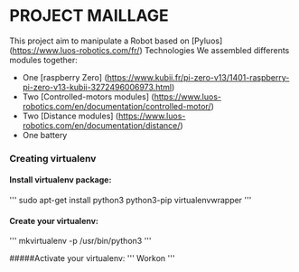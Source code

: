 # PROJECT MAILLAGE

This project aim to manipulate a Robot based on [Pyluos] (https://www.luos-robotics.com/fr/) Technologies
We assembled differents modules together: 
- One [raspberry Zero] (https://www.kubii.fr/pi-zero-v13/1401-raspberry-pi-zero-v13-kubii-3272496006973.html)
- Two [Controlled-motors modules] (https://www.luos-robotics.com/en/documentation/controlled-motor/)
- Two [Distance modules] (https://www.luos-robotics.com/en/documentation/distance/)
- One battery

### Creating virtualenv

#### Install virtualenv package:

'''
sudo apt-get install python3 python3-pip virtualenvwrapper
'''

#### Create your virtualenv:
'''
mkvirtualenv -p /usr/bin/python3 <venv-name>
'''

#####Activate your virtualenv:
'''
Workon <venv-name>
'''



